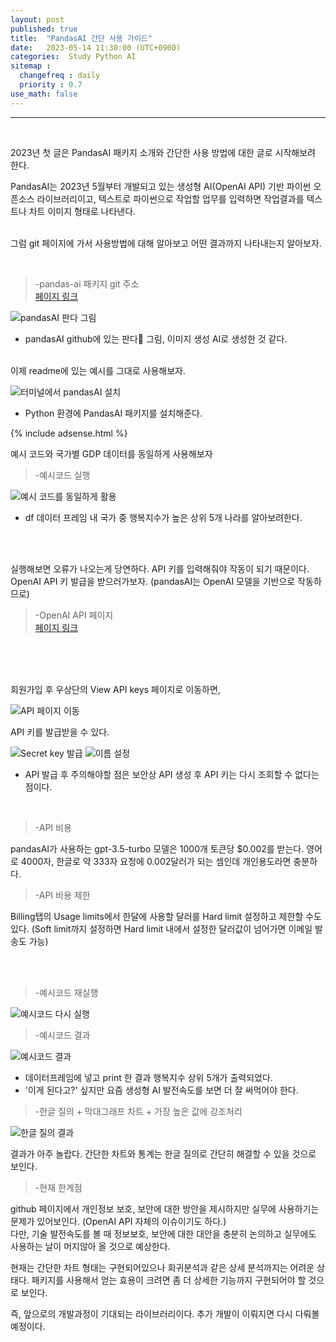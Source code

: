 ```yaml
---
layout: post
published: true
title:  "PandasAI 간단 사용 가이드"
date:   2023-05-14 11:30:00 (UTC+0900)
categories:  Study Python AI
sitemap :
  changefreq : daily
  priority : 0.7
use_math: false
---
```




---------------
<br />

2023년 첫 글은 PandasAI 패키지 소개와 간단한 사용 방법에 대한 글로 시작해보려 한다. <br />

PandasAI는 2023년 5월부터 개발되고 있는 생성형 AI(OpenAI API) 기반 파이썬 오픈소스 라이브러리이고, 텍스트로 파이썬으로 작업할 업무를 입력하면 작업결과를 텍스트나 차트 이미지 형태로 나타낸다. <br /> <br />

그럼 git 페이지에 가서 사용방법에 대해 알아보고 어떤 결과까지 나타내는지 알아보자.


<br />

> -pandas-ai 패키지 git 주소 <br /> <A href = 'https://github.com/gventuri/pandas-ai' > 페이지 링크 </A>



![pandasAI 판다 그림](<img src='https://capture.dropbox.com/llct62QPP9aJyVnv'>)
- pandasAI github에 있는 판다🐼 그림, 이미지 생성 AI로 생성한 것 같다.


<br />
이제 readme에 있는 예시를 그대로 사용해보자.

![터미널에서 pandasAI 설치](2023-05-14-img1.png)
- Python 환경에 PandasAI 패키지를 설치해준다.


{% include adsense.html %}

예시 코드와 국가별 GDP 데이터를 동일하게 사용해보자

> -예시코드 실행

![예시 코드를 동일하게 활용](2023-05-14-img2.png)
- df 데이터 프레임 내 국가 중 행복지수가 높은 상위 5개 나라를 알아보려한다.
<br />




<br />


실행해보면 오류가 나오는게 당연하다. API 키를 입력해줘야 작동이 되기 때문이다. <br />
OpenAI API 키 발급을 받으러가보자. (pandasAI는 OpenAI 모델을 기반으로 작동하므로)


> -OpenAI API 페이지 <br /> <A href = 'https://openai.com/blog/openai-api' > 페이지 링크 </A>

<br />
<br />
<br />

회원가입 후 우상단의 View API keys 페이지로 이동하면,

![API 페이지 이동](2023-05-14-img3.png)


API 키를 발급받을 수 있다.

![Secret key 발급](2023-05-14-img4.png)
![이름 설정](2023-05-14-img5.png)

- API 발급 후 주의해야할 점은 보안상 API 생성 후 API 키는 다시 조회할 수 없다는 점이다.
 
<br />

> -API 비용

pandasAI가 사용하는 gpt-3.5-turbo 모델은 1000개 토큰당 $0.002를 받는다.
영어로 4000자, 한글로 약 333자 요청에 0.002달러가 되는 셈인데 개인용도라면 충분하다. 

> -API 비용 제한

Billing탭의 Usage limits에서 한달에 사용할 달러를 Hard limit 설정하고 제한할 수도 있다. (Soft limit까지 설정하면 Hard limit 내에서 설정한 달러값이 넘어가면 이메일 발송도 가능)

<br />


<br />


> -예시코드 재실행

![예시코드 다시 실행](2023-05-14-img6.png)

> -예시코드 결과

![예시코드 결과](2023-05-14-img7.png)
- 데이터프레임에 넣고 print 한 결과 행복지수 상위 5개가 출력되었다.
- '이게 된다고?' 싶지만 요즘 생성형 AI 발전속도를 보면 더 잘 써먹어야 한다.

> -한글 질의 + 막대그래프 차트 + 가장 높은 값에 강조처리

![한글 질의 결과](2023-05-14-img9.png)

결과가 아주 놀랍다.
간단한 차트와 통계는 한글 질의로 간단히 해결할 수 있을 것으로 보인다.

> -현재 한계점

github 페이지에서 개인정보 보호, 보안에 대한 방안을 제시하지만 실무에 사용하기는 문제가 있어보인다. (OpenAI API 자체의 이슈이기도 하다.) <br />
다만, 기술 발전속도를 볼 때 정보보호, 보안에 대한 대안을 충분히 논의하고 실무에도 사용하는 날이 머지않아 올 것으로 예상한다.

현재는 간단한 차트 형태는 구현되어있으나 회귀분석과 같은 상세 분석까지는 어려운 상태다.
패키지를 사용해서 얻는 효용이 크려면 좀 더 상세한 기능까지 구현되어야 할 것으로 보인다.

즉, 앞으로의 개발과정이 기대되는 라이브러리이다. 추가 개발이 이뤄지면 다시 다뤄볼 예정이다.